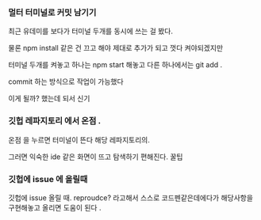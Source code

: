 ### 멀터 터미널로 커밋 남기기

최근 유데미를 보다가 터미널 두개를 동시에 쓰는 걸 봤다.

물론 npm install 같은 건 끄고 해야 제대로 추가가 되고 껏다 켜야되겠지만

터미널 두개를 켜놓고 하나는 npm start 해놓고 다른 하나에서는 git add .

commit 하는 방식으로 작업이 가능했다

이게 될까? 했는데 되서 신기

### 깃헙 레파지토리 에서 온점 .

온점 을 누르면 터미널이 뜬다 해당 레파지토리의.

그러면 익숙한 ide 같은 화면이 뜨고 탐색하기 편해진다. 꿀팁

### 깃헙에 issue 에 올릴때

깃헙에 issue 올릴 때. reproudce? 라고해서 스스로 코드펜같은데에다가 해당사항을 구현해놓고 올리면 도움이 된다 .
